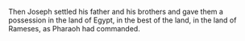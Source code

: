Then Joseph settled his father and his brothers and gave them a possession in the land of Egypt, in the best of the land, in the land of Rameses, as Pharaoh had commanded.

